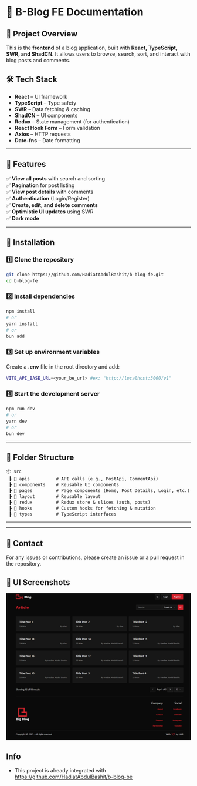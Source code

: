 # 📝 B-Blog FE Documentation

## 📌 Project Overview

This is the **frontend** of a blog application, built with **React, TypeScript, SWR, and ShadCN**. It allows users to browse, search, sort, and interact with blog posts and comments.

## 🛠 Tech Stack

- **React** – UI framework
- **TypeScript** – Type safety
- **SWR** – Data fetching & caching
- **ShadCN** – UI components
- **Redux** – State management (for authentication)
- **React Hook Form** – Form validation
- **Axios** – HTTP requests
- **Date-fns** – Date formatting

---

## 🚀 Features

✅ **View all posts** with search and sorting  
✅ **Pagination** for post listing  
✅ **View post details** with comments  
✅ **Authentication** (Login/Register)  
✅ **Create, edit, and delete comments**  
✅ **Optimistic UI updates** using SWR  
✅ **Dark mode**

---

## 🔧 Installation

### 1️⃣ Clone the repository

```sh
git clone https://github.com/HadiatAbdulBashit/b-blog-fe.git
cd b-blog-fe
```

### 2️⃣ Install dependencies

```sh
npm install
# or
yarn install
# or
bun add
```

### 3️⃣ Set up environment variables

Create a **.env** file in the root directory and add:

```sh
VITE_API_BASE_URL=<your_be_url> #ex: "http://localhost:3000/v1"
```

### 4️⃣ Start the development server

```sh
npm run dev
# or
yarn dev
# or
bun dev
```

---

## 📂 Folder Structure

```
📦 src
 ┣ 📂 apis          # API calls (e.g., PostApi, CommentApi)
 ┣ 📂 components    # Reusable UI components
 ┣ 📂 pages         # Page components (Home, Post Details, Login, etc.)
 ┣ 📂 layout        # Reusable layout
 ┣ 📂 redux         # Redux store & slices (auth, posts)
 ┣ 📂 hooks         # Custom hooks for fetching & mutation
 ┣ 📂 types         # TypeScript interfaces
```

---

---

## 📩 Contact

For any issues or contributions, please create an issue or a pull request in the repository.

## 📸 UI Screenshots

![Screenshot B-Blog FE](/documentation/image.png)

## Info

- This project is already integrated with https://github.com/HadiatAbdulBashit/b-blog-be
